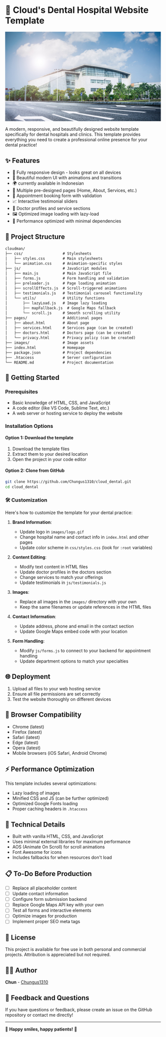 # 🦷 Cloud's Dental Hospital Website Template

![Cloud's Dental Hospital Banner](images/hospital-building.jpg)

A modern, responsive, and beautifully designed website template specifically for dental hospitals and clinics. This template provides everything you need to create a professional online presence for your dental practice!

## ✨ Features

- 📱 Fully responsive design - looks great on all devices
- 🎨 Beautiful modern UI with animations and transitions
- 🌍 currently available in Indonesian
- 📄 Multiple pre-designed pages (Home, About, Services, etc.)
- 📅 Appointment booking form with validation
- 📈 Interactive testimonial sliders
- 🧰 Doctor profiles and service sections
- 🖼️ Optimized image loading with lazy-load
- 🚀 Performance optimized with minimal dependencies

## 📂 Project Structure

```
cloudman/
├── css/                  # Stylesheets
│   ├── styles.css        # Main stylesheets
│   └── animation.css     # Animation-specific styles
├── js/                   # JavaScript modules
│   ├── main.js           # Main JavaScript file
│   ├── forms.js          # Form handling and validation
│   ├── preloader.js      # Page loading animation
│   ├── scrollEffects.js  # Scroll-triggered animations
│   ├── testimonials.js   # Testimonial carousel functionality
│   └── utils/            # Utility functions
│       ├── lazyLoad.js   # Image lazy loading
│       ├── mapFallback.js  # Google Maps fallback
│       └── scroll.js     # Smooth scrolling utility
├── pages/                # Additional pages
│   ├── about.html        # About page
│   ├── services.html     # Services page (can be created)
│   ├── doctors.html      # Doctors page (can be created)
│   └── privacy.html      # Privacy policy (can be created)
├── images/               # Image assets
├── index.html            # Homepage
├── package.json          # Project dependencies
├── .htaccess             # Server configuration
└── README.md             # Project documentation
```

## 🚀 Getting Started

### Prerequisites

- Basic knowledge of HTML, CSS, and JavaScript
- A code editor (like VS Code, Sublime Text, etc.)
- A web server or hosting service to deploy the website

### Installation Options

#### Option 1: Download the template

1. Download the template files
2. Extract them to your desired location
3. Open the project in your code editor

#### Option 2: Clone from GitHub

```bash
git clone https://github.com/Chungus1310/cloud_dental.git
cd cloud_dental
```

### 🛠️ Customization

Here's how to customize the template for your dental practice:

1. **Brand Information**:
   - Update logo in `images/logo.gif`
   - Change hospital name and contact info in `index.html` and other pages
   - Update color scheme in `css/styles.css` (look for `:root` variables)

2. **Content Editing**:
   - Modify text content in HTML files
   - Update doctor profiles in the doctors section
   - Change services to match your offerings
   - Update testimonials in `js/testimonials.js`

3. **Images**:
   - Replace all images in the `images/` directory with your own
   - Keep the same filenames or update references in the HTML files

4. **Contact Information**:
   - Update address, phone and email in the contact section
   - Update Google Maps embed code with your location

5. **Form Handling**:
   - Modify `js/forms.js` to connect to your backend for appointment handling
   - Update department options to match your specialties

## 🌐 Deployment

1. Upload all files to your web hosting service
2. Ensure all file permissions are set correctly
3. Test the website thoroughly on different devices

## 📱 Browser Compatibility

- Chrome (latest)
- Firefox (latest)
- Safari (latest)
- Edge (latest)
- Opera (latest)
- Mobile browsers (iOS Safari, Android Chrome)

## ⚡ Performance Optimization

This template includes several optimizations:

- Lazy loading of images
- Minified CSS and JS (can be further optimized)
- Optimized Google Fonts loading
- Proper caching headers in `.htaccess`

## 🔧 Technical Details

- Built with vanilla HTML, CSS, and JavaScript
- Uses minimal external libraries for maximum performance
- AOS (Animate On Scroll) for scroll animations
- Font Awesome for icons
- Includes fallbacks for when resources don't load

## 📋 To-Do Before Production

- [ ] Replace all placeholder content
- [ ] Update contact information
- [ ] Configure form submission backend
- [ ] Replace Google Maps API key with your own
- [ ] Test all forms and interactive elements
- [ ] Optimize images for production
- [ ] Implement proper SEO meta tags

## 📝 License

This project is available for free use in both personal and commercial projects. Attribution is appreciated but not required.

## 👨‍💻 Author

**Chun** - [Chungus1310](https://github.com/Chungus1310)

## 💬 Feedback and Questions

If you have questions or feedback, please create an issue on the GitHub repository or contact me directly!

---

🦷 **Happy smiles, happy patients!** 🦷
